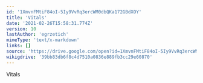 ```yaml
---
id: '1XmvnFMtiF84oI-5Iy9VvRq3ercWM0dbQKa172GBdXOY'
title: 'Vitals'
date: '2021-02-26T15:58:31.774Z'
version: 10
lastAuthor: 'egrzetich'
mimeType: 'text/x-markdown'
links: []
source: 'https://drive.google.com/open?id=1XmvnFMtiF84oI-5Iy9VvRq3ercWM0dbQKa172GBdXOY'
wikigdrive: '39bb83db6f8c4d7510a0836e889fb3cc29e60870'
---
```

Vitals
